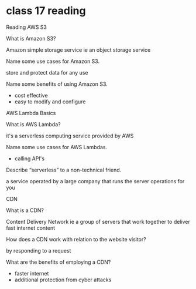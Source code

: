  # class 17 reading

Reading
AWS S3

What is Amazon S3?

Amazon simple storage service ie an object storage service

Name some use cases for Amazon S3.

store and protect data for any use

Name some benefits of using Amazon S3.

- cost effective
- easy to modify and configure

AWS Lambda Basics

What is AWS Lambda?

it's a serverless computing service provided by AWS

Name some use cases for AWS Lambdas.

- calling API's


Describe “serverless” to a non-technical friend.

a service operated by a large company that runs the server operations for you

CDN

What is a CDN?

Content Delivery Network ie a group of servers that work together to deliver fast internet content

How does a CDN work with relation to the website visitor?

by responding to a request

What are the benefits of employing a CDN?

- faster internet
- additional protection from cyber attacks
